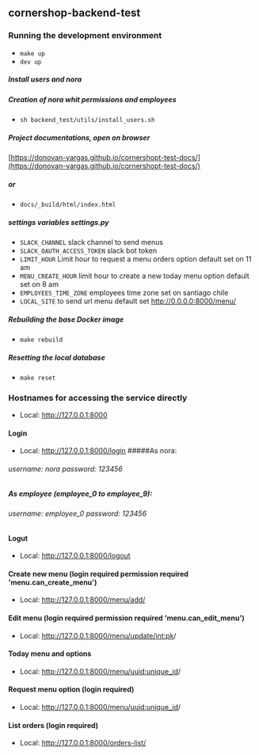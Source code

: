 ## cornershop-backend-test


### Running the development environment

* `make up`
* `dev up`

##### Install users and nora
##### Creation of nora whit permissions and employees
* `sh backend_test/utils/install_users.sh`

##### Project documentations, open on browser
[https://donovan-vargas.github.io/cornershopt-test-docs/](https://donovan-vargas.github.io/cornershopt-test-docs/)
##### or
* `docs/_build/html/index.html`
##### settings variables settings.py 
* `SLACK_CHANNEL` slack channel to send menus
* `SLACK_OAUTH_ACCESS_TOKEN` slack bot token
* `LIMIT_HOUR` Limit hour to request a menu orders option default set on 11 am
* `MENU_CREATE_HOUR` limit hour to create a new today menu option default set on 8 am
* `EMPLOYEES_TIME_ZONE` employees time zone set on santiago chile
* `LOCAL_SITE` to send url menu default set http://0.0.0.0:8000/menu/
##### Rebuilding the base Docker image

* `make rebuild`

##### Resetting the local database

* `make reset`

### Hostnames for accessing the service directly

* Local: http://127.0.0.1:8000

#### Login
* Local: http://127.0.0.1:8000/login
#####As nora:
###### username: nora password: 123456
##### As employee (employee_0 to employee_9):
###### username: employee_0 password: 123456
#### Logut
* Local: http://127.0.0.1:8000/logout
#### Create new menu (login required permission required 'menu.can_create_menu')
* Local: http://127.0.0.1:8000/menu/add/
#### Edit menu (login required permission required 'menu.can_edit_menu')
* Local: http://127.0.0.1:8000/menu/update/<int:pk>/
#### Today menu and options
* Local: http://127.0.0.1:8000/menu/<uuid:unique_id>/
#### Request menu option (login required)
* Local: http://127.0.0.1:8000/menu/<uuid:unique_id>/
#### List orders (login required)
* Local: http://127.0.0.1:8000/orders-list/

